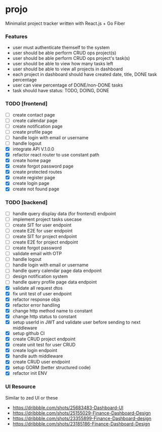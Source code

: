 # projo
Minimalist project tracker written with React.js + Go Fiber

### Features
- user must authenticate themself to the system
- user should be able perform CRUD ops project(s)
- user should be able perform CRUD ops project's task(s)
- user should be able to view how many tasks left
- user should be able to view all projects in dashboard
- each project in dashboard should have created date, title, DONE task percentage
- user can view percentage of DONE/non-DONE tasks
- task should have status: TODO, DOING, DONE

### TODO [frontend]
 - [ ] create contact page
 - [ ] create calendar page
 - [ ] create notification page
 - [ ] create profile page
 - [ ] handle login with email or username
 - [ ] handle logout
 - [x] integrate API V.1.0.0
 - [x] refactor react router to use constant path
 - [x] create home page
 - [x] create forgot password page
 - [x] create protected routes
 - [x] create register page
 - [x] create login page
 - [x] create not found page
### TODO [backend]
 - [ ] handle query display data (for frontend) endpoint
 - [ ] implement project tasks usecase
 - [ ] create SIT for user endpoint
 - [ ] create E2E for user endpoint
 - [ ] create SIT for project endpoint
 - [ ] create E2E for project endpoint
 - [ ] create forgot password
 - [ ] validate email with OTP
 - [ ] handle logout
 - [ ] handle login with email or username
 - [ ] handle query calendar page data endpoint
 - [ ] design notification system
 - [ ] handle query profile page data endpoint
 - [x] validate all request dtos
 - [x] fix unit test of user endpoint
 - [x] refactor response objs
 - [x] refactor error handling
 - [x] change http method name to constant
 - [x] change http status to constant
 - [x] setup userId in JWT and validate user before sending to next middleware
 - [x] setup github CI
 - [x] create CRUD project endpoint
 - [x] create unit test for user CRUD
 - [x] create login endpoint
 - [x] handle auth middleware
 - [x] create CRUD user endpoint
 - [x] setup GORM (better structured code)
 - [x] refactor init ENV

### UI Resource
Similar to zed UI or these
- https://dribbble.com/shots/25683483-Dashboard-UI
- https://dribbble.com/shots/25155029-Finance-Dashboard-Design
- https://dribbble.com/shots/23355899-Finance-Dashboard-design
- https://dribbble.com/shots/23185186-Finance-Dashboard-Design
